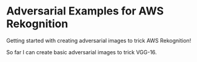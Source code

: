 # Adversarial Examples for AWS Rekognition
Getting started with creating adversarial images to trick AWS Rekognition!

So far I can create basic adversarial images to trick VGG-16.
